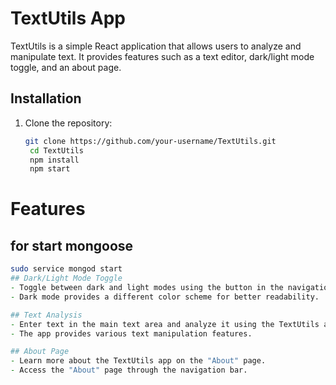 # TextUtils App

TextUtils is a simple React application that allows users to analyze and manipulate text. It provides features such as a text editor, dark/light mode toggle, and an about page.



## Installation

1. Clone the repository:
   ```bash
   git clone https://github.com/your-username/TextUtils.git
    cd TextUtils
    npm install
    npm start

# Features
## for start mongoose 
```zsh
sudo service mongod start 
## Dark/Light Mode Toggle
- Toggle between dark and light modes using the button in the navigation bar.
- Dark mode provides a different color scheme for better readability.

## Text Analysis
- Enter text in the main text area and analyze it using the TextUtils app.
- The app provides various text manipulation features.

## About Page
- Learn more about the TextUtils app on the "About" page.
- Access the "About" page through the navigation bar.
